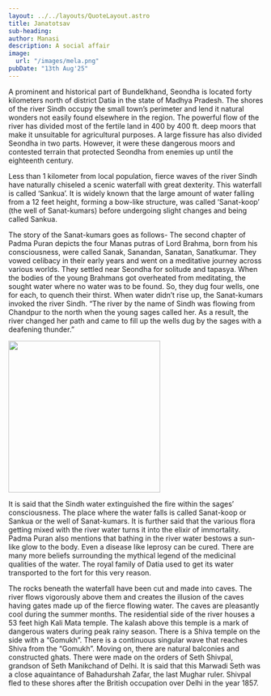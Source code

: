 ```yaml
---
layout: ../../layouts/QuoteLayout.astro
title: Janatotsav
sub-heading:
author: Manasi
description: A social affair
image:
  url: "/images/mela.png"
pubDate: "13th Aug'25"
---
```

A prominent and historical part of Bundelkhand, Seondha is located forty kilometers north of district Datia in the state of Madhya Pradesh. The shores of the river Sindh occupy the small town’s perimeter and lend it natural wonders not easily found elsewhere in the region. The powerful flow of the river has divided most of the fertile land in 400 by 400 ft. deep moors that make it unsuitable for agricultural purposes. A large fissure has also divided Seondha in two parts. However, it were these dangerous moors and contested terrain that protected Seondha from enemies up until the eighteenth century.

Less than 1 kilometer from local population, fierce waves of the river Sindh have naturally chiseled a scenic waterfall with great dexterity. This waterfall is called ‘Sankua’. It is widely known that the large amount of water falling from a 12 feet height, forming a bow-like structure, was called ‘Sanat-koop’ (the well of Sanat-kumars) before undergoing slight changes and being called Sankua.

The story of the Sanat-kumars goes as follows- The second chapter of Padma Puran depicts the four Manas putras of Lord Brahma, born from his consciousness, were called Sanak, Sanandan, Sanatan, Sanatkumar. They vowed celibacy in their early years and went on a meditative journey across various worlds. They settled near Seondha for solitude and tapasya. When the bodies of the young Brahmans got overheated from meditating, the sought water where no water was to be found. So, they dug four wells, one for each, to quench their thirst. When water didn’t rise up, the Sanat-kumars invoked the river Sindh.
“The river by the name of Sindh was flowing from Chandpur to the north when the young sages called her. As a result, the river changed her path and came to fill up the wells dug by the sages with a deafening thunder.”


<img src="/images/sankua.png" height="300"/>

It is said that the Sindh water extinguished the fire within the sages’ consciousness. The place where the water falls is called Sanat-koop or Sankua or the well of Sanat-kumars. It is further said that the various flora getting mixed with the river water turns it into the elixir of immortality. Padma Puran also mentions that bathing in the river water bestows a sun-like glow to the body. Even a disease like leprosy can be cured. There are many more beliefs surrounding the mythical legend of the medicinal qualities of the water. The royal family of Datia used to get its water transported to the fort for this very reason.

The rocks beneath the waterfall have been cut and made into caves. The river flows vigorously above them and creates the illusion of the caves having gates made up of the fierce flowing water. The caves are pleasantly cool during the summer months. The residential side of the river houses a 53 feet high Kali Mata temple. The kalash above this temple is a mark of dangerous waters during peak rainy season. There is a Shiva temple on the side with a “Gomukh”. There is a continuous singular wave that reaches Shiva from the “Gomukh”.  Moving on, there are natural balconies and constructed ghats. There were made on the orders of Seth Shivpal, grandson of Seth Manikchand of Delhi. It is said that this Marwadi Seth was a close aquaintance of Bahadurshah Zafar, the last Mughar ruler. Shivpal fled to these shores after the British occupation over Delhi in the year 1857.

